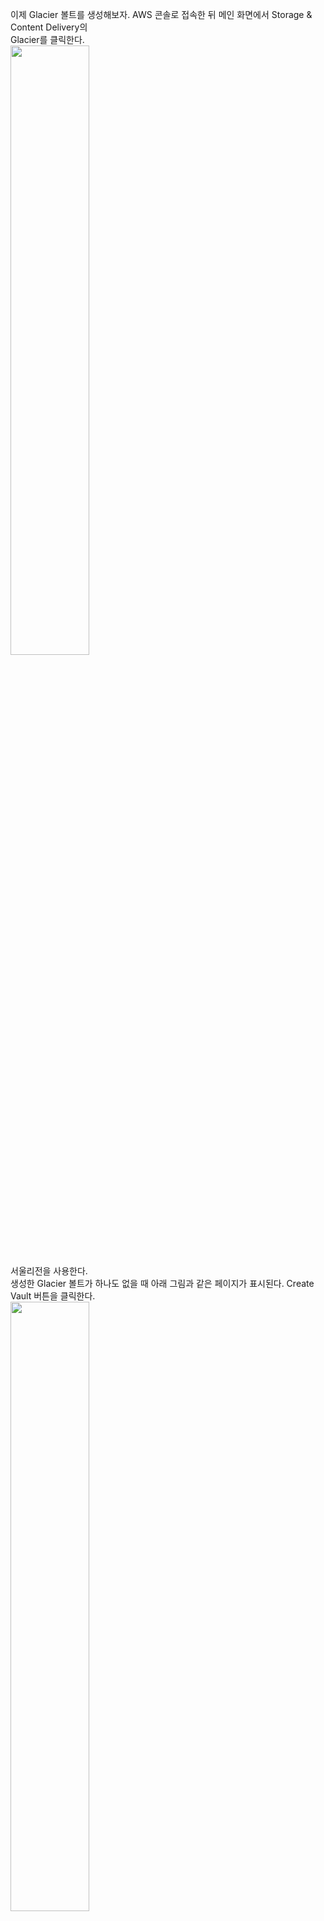 이제 Glacier 볼트를 생성해보자. AWS 콘솔로 접속한 뒤 메인 화면에서 Storage & Content Delivery의   
Glacier를 클릭한다.   
<img src="https://user-images.githubusercontent.com/33191974/158052780-302a1e34-da88-46a5-85c5-b9e8777fc960.png" width="50%" height="50%"/>    
서울리전을 사용한다.   
생성한 Glacier 볼트가 하나도 없을 때 아래 그림과 같은 페이지가 표시된다. Create Vault 버튼을 클릭한다.   
<img src="https://user-images.githubusercontent.com/33191974/158052820-daacc12c-a65b-4268-a2e7-812406f38900.png" width="50%" height="50%"/>    
Glacier 볼트를 생성한다.  
- Region: AWS 콘솔에서 선택한 리전이 표시된다.   
- Vault Name: 볼트 이름이다. 여기서는 ExampleVault를 입력한다.   

설정이 완료되었으면 Continue To Notifications 버튼을 클릭한다.   
<img src="https://user-images.githubusercontent.com/33191974/158052880-2018f0c9-7222-4eac-abcc-5bb9d2a9cf9a.png" width="50%" height="50%"/>   
반출 작업을 완료했을 때 알림을 받도록 설정한다. Glacier는 아카이브를 다운로드하기 위한 반출 작업이  
3 ~ 5시간 걸리기 때문에 알림 기능이 매우 유용하다. Enable notifications and create ad new SNS topic을  
선택한다.  
<img src="https://user-images.githubusercontent.com/33191974/158053352-12da727b-d0b2-4705-9606-b7b34c96ccaa.png" width="50%" height="50%"/>   
- Topic Name: 여기에 입력한 대로 SNS 토픽을 생성한다. ExampleGlacier를 입력한다.   
- Display Name: SMS 문자 메시지에 사용할 이름을 설정한다. 우리나라에서는 아직 사용할 수 없으므로   
비워둔다.   
- Select the job type(s) you want to trigger your notifications: 반출 작업의 종류에 따라 알림을   
보내도록 설정한다.   
   - Archive Retrieval Job Complete: 아카이브 반출 작업이 완료되었을 때 알림을 보낸다.   
   - Vault Inventory Retrieval Job Complete: 볼트 인벤토리 갱신 작업(아카이브 목록을 가져오는 작업)이  
   완료되었을 때 알림을 보낸다.   
설정이 완료되었으면 Create Vault 버튼을 클릭한다.   
<img src="https://user-images.githubusercontent.com/33191974/158053421-6e81b3ac-37f4-413e-8b63-1ed56ce383ba.png" width="50%" height="50%"/>   
<img src="https://user-images.githubusercontent.com/33191974/158053468-56c83814-2450-4d7d-ae7d-aa14b1ab6eca.png" width="50%" height="50%"/>    
이제 알림(Notification) 메일을 받기 위해 SNS(Simple Notification Service)에 가서 ExampleGlacier 토픽에   
이메일 구독(Subscription)을 생성하고 이메일을 인증한다. 이메일 구독 생성과 인증하는 방법은 'SNS 토픽과   
이메일 구독 생성하기'를 참조하기 바란다.   




























